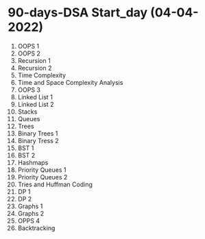 # 90-days-DSA Start_day (04-04-2022)

1. OOPS 1
2. OOPS 2
3. Recursion 1
4. Recursion 2
5. Time Complexity
6. Time and Space Complexity Analysis
7. OOPS 3
8. Linked List 1
9. Linked List 2
10. Stacks
11. Queues
12. Trees
13. Binary Trees 1
14. Binary Tress 2
15. BST 1
16. BST 2
17. Hashmaps
18. Priority Queues 1
19. Priority Queues 2
20. Tries and Huffman Coding
21. DP 1
22. DP 2
23. Graphs 1
24. Graphs 2
25. OPPS 4
26. Backtracking
